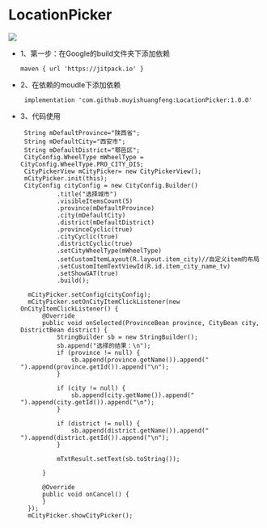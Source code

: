 # LocationPicker
[![](https://jitpack.io/v/muyishuangfeng/LocationPicker.svg)](https://jitpack.io/#muyishuangfeng/LocationPicker)

+ 1、第一步：在Google的build文件夹下添加依赖
 
      maven { url 'https://jitpack.io' }
      
      
+ 2、在依赖的moudle下添加依赖


       implementation 'com.github.muyishuangfeng:LocationPicker:1.0.0'
       
       
       
+ 3、代码使用



       String mDefaultProvince="陕西省";
       String mDefaultCity="西安市";
       String mDefaultDistrict="鄠邑区";
       CityConfig.WheelType mWheelType = CityConfig.WheelType.PRO_CITY_DIS;
       CityPickerView mCityPicker= new CityPickerView();
       mCityPicker.init(this);
       CityConfig cityConfig = new CityConfig.Builder()
                .title("选择城市")
                .visibleItemsCount(5)
                .province(mDefaultProvince)
                .city(mDefaultCity)
                .district(mDefaultDistrict)
                .provinceCyclic(true)
                .cityCyclic(true)
                .districtCyclic(true)
                .setCityWheelType(mWheelType)
                .setCustomItemLayout(R.layout.item_city)//自定义item的布局
                .setCustomItemTextViewId(R.id.item_city_name_tv)
                .setShowGAT(true)
                .build();

        mCityPicker.setConfig(cityConfig);
        mCityPicker.setOnCityItemClickListener(new OnCityItemClickListener() {
            @Override
            public void onSelected(ProvinceBean province, CityBean city, DistrictBean district) {
                StringBuilder sb = new StringBuilder();
                sb.append("选择的结果：\n");
                if (province != null) {
                    sb.append(province.getName()).append(" ").append(province.getId()).append("\n");
                }

                if (city != null) {
                    sb.append(city.getName()).append(" ").append(city.getId()).append("\n");
                }

                if (district != null) {
                    sb.append(district.getName()).append(" ").append(district.getId()).append("\n");
                }

                mTxtResult.setText(sb.toString());

            }

            @Override
            public void onCancel() {
            }
        });
        mCityPicker.showCityPicker();       
